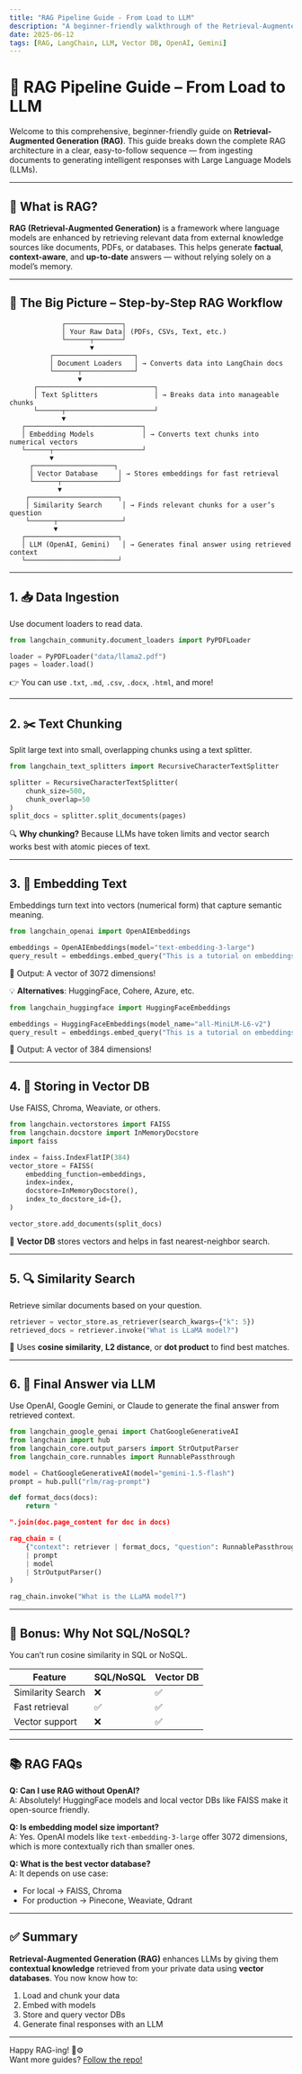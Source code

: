```yaml
---
title: "RAG Pipeline Guide - From Load to LLM"
description: "A beginner-friendly walkthrough of the Retrieval-Augmented Generation architecture using LangChain, FAISS, and OpenAI/Gemini."
date: 2025-06-12
tags: [RAG, LangChain, LLM, Vector DB, OpenAI, Gemini]
---
```


# 🧠 RAG Pipeline Guide – From Load to LLM

Welcome to this comprehensive, beginner-friendly guide on **Retrieval-Augmented Generation (RAG)**. This guide breaks down the complete RAG architecture in a clear, easy-to-follow sequence — from ingesting documents to generating intelligent responses with Large Language Models (LLMs).

---

## 🚀 What is RAG?

**RAG (Retrieval-Augmented Generation)** is a framework where language models are enhanced by retrieving relevant data from external knowledge sources like documents, PDFs, or databases. This helps generate **factual**, **context-aware**, and **up-to-date** answers — without relying solely on a model’s memory.

---

## 🧭 The Big Picture – Step-by-Step RAG Workflow

```
             ┌──────────────┐
             │ Your Raw Data│ (PDFs, CSVs, Text, etc.)
             └──────┬───────┘
                    ▼
          ┌────────────────────┐
          │ Document Loaders   │ → Converts data into LangChain docs
          └──────┬─────────────┘
                 ▼
      ┌─────────────────────────────┐
      │ Text Splitters              │ → Breaks data into manageable chunks
      └──────┬──────────────────────┘
             ▼
   ┌─────────────────────────────┐
   │ Embedding Models            │ → Converts text chunks into numerical vectors
   └──────┬──────────────────────┘
          ▼
     ┌────────────────────┐
     │ Vector Database     │ → Stores embeddings for fast retrieval
     └──────┬──────────────┘
            ▼
    ┌──────────────────────┐
    │ Similarity Search     │ → Finds relevant chunks for a user’s question
    └──────┬────────────────┘
           ▼
   ┌───────────────────────┐
   │ LLM (OpenAI, Gemini)   │ → Generates final answer using retrieved context
   └───────────────────────┘
```

---

## 1. 📥 Data Ingestion

Use document loaders to read data.

```python
from langchain_community.document_loaders import PyPDFLoader

loader = PyPDFLoader("data/llama2.pdf")
pages = loader.load()
```

👉 You can use `.txt`, `.md`, `.csv`, `.docx`, `.html`, and more!

---

## 2. ✂️ Text Chunking

Split large text into small, overlapping chunks using a text splitter.

```python
from langchain_text_splitters import RecursiveCharacterTextSplitter

splitter = RecursiveCharacterTextSplitter(
    chunk_size=500,
    chunk_overlap=50
)
split_docs = splitter.split_documents(pages)
```

🔍 **Why chunking?** Because LLMs have token limits and vector search works best with atomic pieces of text.

---

## 3. 🔢 Embedding Text

Embeddings turn text into vectors (numerical form) that capture semantic meaning.

```python
from langchain_openai import OpenAIEmbeddings

embeddings = OpenAIEmbeddings(model="text-embedding-3-large")
query_result = embeddings.embed_query("This is a tutorial on embeddings")
```

📏 Output: A vector of 3072 dimensions!

💡 **Alternatives**: HuggingFace, Cohere, Azure, etc.

```python
from langchain_huggingface import HuggingFaceEmbeddings

embeddings = HuggingFaceEmbeddings(model_name="all-MiniLM-L6-v2")
query_result = embeddings.embed_query("This is a tutorial on embeddings")
```

📏 Output: A vector of 384 dimensions!

---

## 4. 💾 Storing in Vector DB

Use FAISS, Chroma, Weaviate, or others.

```python
from langchain.vectorstores import FAISS
from langchain.docstore import InMemoryDocstore
import faiss

index = faiss.IndexFlatIP(384)
vector_store = FAISS(
    embedding_function=embeddings,
    index=index,
    docstore=InMemoryDocstore(),
    index_to_docstore_id={},
)

vector_store.add_documents(split_docs)
```

🧠 **Vector DB** stores vectors and helps in fast nearest-neighbor search.

---

## 5. 🔍 Similarity Search

Retrieve similar documents based on your question.

```python
retriever = vector_store.as_retriever(search_kwargs={"k": 5})
retrieved_docs = retriever.invoke("What is LLaMA model?")
```

🔢 Uses **cosine similarity**, **L2 distance**, or **dot product** to find best matches.

---

## 6. 🧠 Final Answer via LLM

Use OpenAI, Google Gemini, or Claude to generate the final answer from retrieved context.

```python
from langchain_google_genai import ChatGoogleGenerativeAI
from langchain import hub
from langchain_core.output_parsers import StrOutputParser
from langchain_core.runnables import RunnablePassthrough

model = ChatGoogleGenerativeAI(model="gemini-1.5-flash")
prompt = hub.pull("rlm/rag-prompt")

def format_docs(docs):
    return "

".join(doc.page_content for doc in docs)

rag_chain = (
    {"context": retriever | format_docs, "question": RunnablePassthrough()}
    | prompt
    | model
    | StrOutputParser()
)

rag_chain.invoke("What is the LLaMA model?")
```

---

## 🔁 Bonus: Why Not SQL/NoSQL?

You can’t run cosine similarity in SQL or NoSQL.

| Feature           | SQL/NoSQL | Vector DB |
| ----------------- | --------- | --------- |
| Similarity Search | ❌        | ✅        |
| Fast retrieval    | ✅        | ✅        |
| Vector support    | ❌        | ✅        |

---

## 📚 RAG FAQs

**Q: Can I use RAG without OpenAI?**  
A: Absolutely! HuggingFace models and local vector DBs like FAISS make it open-source friendly.

**Q: Is embedding model size important?**  
A: Yes. OpenAI models like `text-embedding-3-large` offer 3072 dimensions, which is more contextually rich than smaller ones.

**Q: What is the best vector database?**  
A: It depends on use case:

- For local → FAISS, Chroma
- For production → Pinecone, Weaviate, Qdrant

---

## ✅ Summary

**Retrieval-Augmented Generation (RAG)** enhances LLMs by giving them **contextual knowledge** retrieved from your private data using **vector databases**. You now know how to:

1. Load and chunk your data
2. Embed with models
3. Store and query vector DBs
4. Generate final responses with an LLM

---

Happy RAG-ing! 🧠⚙️  
Want more guides? [Follow the repo!](https://github.com/EXPESRaza/agentic-ai-knowledge-base)
